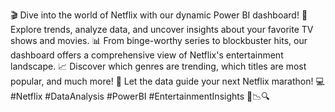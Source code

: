 🎬 Dive into the world of Netflix with our dynamic Power BI dashboard! 🌟 Explore trends, analyze data, and uncover insights about your favorite TV shows and movies. 📊 From binge-worthy series to blockbuster hits, our dashboard offers a comprehensive view of Netflix's entertainment landscape. 📈 Discover which genres are trending, which titles are most popular, and much more! 🍿 Let the data guide your next Netflix marathon! 💻 #Netflix #DataAnalysis #PowerBI #EntertainmentInsights 🎥📉🔍
